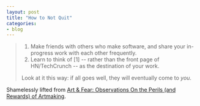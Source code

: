 ```yaml
---
layout: post
title: "How to Not Quit"
categories:
- blog
---
```


> 1. Make friends with others who make software, and share your in-progress work with each other frequently.
> 2. Learn to think of \[1\] -- rather than the front page of HN/TechCrunch -- as the destination of your work. 
>
> Look at it this way: if all goes well, they will eventually come to *you*.

Shamelessly lifted from [Art &amp; Fear: Observations On the Perils (and Rewards) of Artmaking][art].

[art]: http://www.amazon.com/Art-Fear-Observations-Rewards-Artmaking/dp/0961454733

